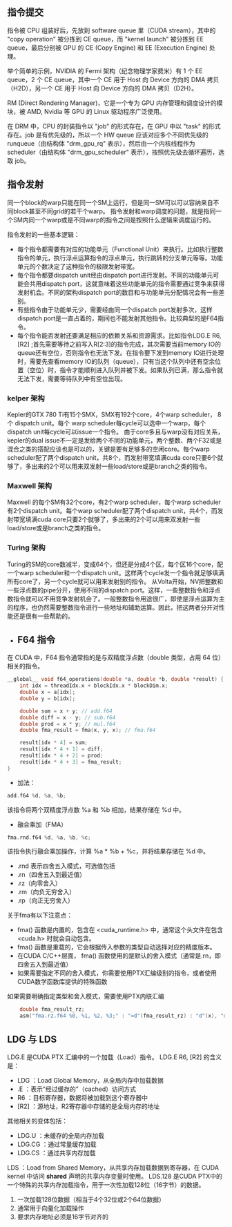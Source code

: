 ## 指令提交

指令被 CPU 组装好后，先放到 software queue 里（CUDA stream），其中的 "copy operation" 被分拣到 CE queue，而 "kernel launch" 被分拣到 EE queue，最后分别被 GPU 的 CE (Copy Engine) 和 EE (Execution Engine) 处理。

举个简单的示例，NVIDIA 的 Fermi 架构（纪念物理学家费米）有 1 个 EE queue，2 个 CE queue，其中一个 CE 用于 Host 向 Device 方向的 DMA 拷贝（H2D），另一个 CE 用于 Host 向 Device 方向的 DMA 拷贝（D2H）。

RM (Direct Rendering Manager)，它是一个专为 GPU 内存管理和调度设计的模块，被 AMD, Nvidia 等 GPU 的 Linux 驱动程序广泛使用。

在 DRM 中，CPU 的封装指令以 "job" 的形式存在，在 GPU 中以 "task" 的形式存在。job 是有优先级的，所以一个 HW queue 应该对应多个不同优先级的 runqueue（由结构体 "drm_gpu_rq" 表示），然后由一个内核线程作为 scheduler（由结构体 "drm_gpu_scheduler" 表示），按照优先级去循环遍历，选取 job。



## 指令发射
同一个block的warp只能在同一个SM上运行，但是同一SM可以可以容纳来自不同block甚至不同grid的若干个warp。
指令发射和warp调度的问题，就是指同一个SM内同一个warp或是不同warp的指令之间是按照什么逻辑来调度运行的。

指令发射的一些基本逻辑：

- 每个指令都需要有对应的功能单元（Functional Unit）来执行。比如执行整数指令的单元，执行浮点运算指令的浮点单元，执行跳转的分支单元等等。功能单元的个数决定了这种指令的极限发射带宽。
- 每个指令都要dispatch unit经由dispatch port进行发射。不同的功能单元可能会共用dispatch port，这就意味着这些功能单元的指令需要通过竞争来获得发射机会。不同的架构dispatch port的数目和与功能单元分配情况会有一些差别。
- 有些指令由于功能单元少，需要经由同一个dispatch port发射多次，这样dispatch port是一直占着的，期间也不能发射其他指令。比较典型的是F64指令。
- 每个指令能否发射还要满足相应的依赖关系和资源需求。比如指令LDG.E R6, [R2] ;首先需要等待之前写入R[2:3]的指令完成，其次需要当前memory IO的queue还有空位，否则指令也无法下发。在指令要下发到memory IO进行处理时，需要先查看memory IO的队列（queue），只有当这个队列中还有空余位置（空位）时，指令才能顺利进入队列并被下发。如果队列已满，那么指令就无法下发，需要等待队列中有空位出现。

### kelper 架构
Kepler的GTX 780 Ti有15个SMX，SMX有192个core，4个warp scheduler， 8个 dispatch unit。每个 warp scheduler每cycle可以选中一个warp，每个dispatch unit每cycle可以issue一个指令。
由于core多且与warp没有对应关系，kepler的dual issue不一定是发给两个不同的功能单元，两个整数、两个F32或是混合之类的搭配应该也是可以的，关键是要有足够多的空闲core。每个warp scheduler配了两个dispatch unit，共8个，而发射带宽填满cuda core只要6个就够了，多出来的2个可以用来双发射一些load/store或是branch之类的指令。

### Maxwell 架构
Maxwell 的每个SM有32个core，有2个warp scheduler，每个warp scheduler有2个dispatch unit。每个warp scheduler配了两个dispatch unit，共4个，而发射带宽填满cuda core只要2个就够了，多出来的2个可以用来双发射一些load/store或是branch之类的指令。

### Turing 架构
Turing的SM的core数减半，变成64个，但还是分成4个区，每个区16个core，配一个warp scheduler和一个dispatch unit。这样两个cycle发一个指令就足够填满所有core了，另一个cycle就可以用来发射别的指令。
从Volta开始，NV把整数和一些浮点数的pipe分开，使用不同的dispatch port。这样，一些整数指令和浮点数指令就可以不用竞争发射机会了。一般整数指令用途很广，即使是浮点运算为主的程序，也仍然需要整数指令进行一些地址和辅助运算。因此，把这两者分开对性能还是很有一些帮助的。




- ## F64 指令
在 CUDA 中，F64 指令通常指的是与双精度浮点数（double 类型，占用 64 位）相关的指令。

```c
__global__ void f64_operations(double *a, double *b, double *result) {
    int idx = threadIdx.x + blockIdx.x * blockDim.x;
    double x = a[idx];
    double y = b[idx];

    double sum = x + y; // add.f64
    double diff = x - y; // sub.f64
    double prod = x * y; // mul.f64
    double fma_result = fma(x, y, x); // fma.f64

    result[idx * 4] = sum;
    result[idx * 4 + 1] = diff;
    result[idx * 4 + 2] = prod;
    result[idx * 4 + 3] = fma_result;
}
```

- 加法：

```c
add.f64 %d, %a, %b;
```
该指令将两个双精度浮点数 %a 和 %b 相加，结果存储在 %d 中。


- 融合乘加（FMA）

```c
fma.rnd.f64 %d, %a, %b, %c;
```
该指令执行融合乘加操作，计算 %a * %b + %c，并将结果存储在 %d 中。

  - .rnd 表示四舍五入模式，可选值包括 
  - .rn（四舍五入到最近值）
  - .rz（向零舍入）
  - .rm（向负无穷舍入）
  - .rp（向正无穷舍入）

关于fma有以下注意点：
- fma() 函数是内置的，包含在 <cuda_runtime.h> 中，通常这个头文件在包含 <cuda.h> 时就会自动包含。
- fma() 函数是重载的，它会根据传入参数的类型自动选择对应的精度版本。
- 在CUDA C/C++层面， fma() 函数使用的是默认的舍入模式（通常是.rn，即四舍五入到最近值）
- 如果需要指定不同的舍入模式，你需要使用PTX汇编级别的指令，或者使用CUDA数学函数库提供的特殊函数

如果需要明确指定类型和舍入模式，需要使用PTX内联汇编
```c
    double fma_result_rz;
    asm("fma.rz.f64 %0, %1, %2, %3;" : "=d"(fma_result_rz) : "d"(x), "d"(y), "d"(x));
```

## LDG 与 LDS

LDG.E 是CUDA PTX 汇编中的一个加载（Load）指令。
LDG.E R6, [R2] 的含义是：

- LDG ：Load Global Memory，从全局内存中加载数据
- .E ：表示"经过缓存的"（cached）访问方式
- R6 ：目标寄存器，数据将被加载到这个寄存器中
- [R2] ：源地址，R2寄存器中存储的是全局内存的地址

其他相关的变体包括：
- LDG.U ：未缓存的全局内存加载
- LDG.CG ：通过常量缓存加载
- LDG.CS ：通过共享内存加载

LDS ：Load from Shared Memory，从共享内存加载数据到寄存器，在 CUDA kernel 中访问 __shared__ 声明的共享内存变量时使用。
LDS.128 是CUDA PTX中的一个特殊的共享内存加载指令，用于一次性加载128位（16字节）的数据。
1. 一次加载128位数据（相当于4个32位或2个64位数据）
2. 通常用于向量化加载操作
3. 要求内存地址必须是16字节对齐的

